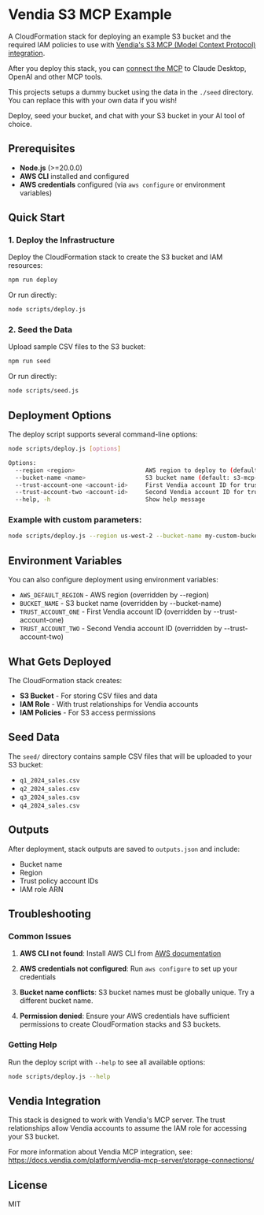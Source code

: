 # Vendia S3 MCP Example

A CloudFormation stack for deploying an example S3 bucket and the required IAM policies to use with [Vendia's S3 MCP (Model Context Protocol) integration](https://docs.vendia.com/platform/vendia-mcp-server/faq/).

After you deploy this stack, you can [connect the MCP](https://docs.vendia.com/platform/vendia-mcp-server/getting-started/) to Claude Desktop, OpenAI and other MCP tools.

This projects setups a dummy bucket using the data in the `./seed` directory. You can replace this with your own data if you wish!

Deploy, seed your bucket, and chat with your S3 bucket in your AI tool of choice.

## Prerequisites

- **Node.js** (>=20.0.0)
- **AWS CLI** installed and configured
- **AWS credentials** configured (via `aws configure` or environment variables)

## Quick Start

### 1. Deploy the Infrastructure

Deploy the CloudFormation stack to create the S3 bucket and IAM resources:

```bash
npm run deploy
```

Or run directly:

```bash
node scripts/deploy.js
```

### 2. Seed the Data

Upload sample CSV files to the S3 bucket:

```bash
npm run seed
```

Or run directly:

```bash
node scripts/seed.js
```

## Deployment Options

The deploy script supports several command-line options:

```bash
node scripts/deploy.js [options]

Options:
  --region <region>                    AWS region to deploy to (default: us-east-1)
  --bucket-name <name>                 S3 bucket name (default: s3-mcp-bucket)
  --trust-account-one <account-id>     First Vendia account ID for trust policy (default: 690332314549)
  --trust-account-two <account-id>     Second Vendia account ID for trust policy (default: 332134949057)
  --help, -h                           Show help message
```

### Example with custom parameters:

```bash
node scripts/deploy.js --region us-west-2 --bucket-name my-custom-bucket --trust-account-one 123456789012 --trust-account-two 987654321098
```

## Environment Variables

You can also configure deployment using environment variables:

- `AWS_DEFAULT_REGION` - AWS region (overridden by --region)
- `BUCKET_NAME` - S3 bucket name (overridden by --bucket-name)
- `TRUST_ACCOUNT_ONE` - First Vendia account ID (overridden by --trust-account-one)
- `TRUST_ACCOUNT_TWO` - Second Vendia account ID (overridden by --trust-account-two)

## What Gets Deployed

The CloudFormation stack creates:

- **S3 Bucket** - For storing CSV files and data
- **IAM Role** - With trust relationships for Vendia accounts
- **IAM Policies** - For S3 access permissions

## Seed Data

The `seed/` directory contains sample CSV files that will be uploaded to your S3 bucket:

- `q1_2024_sales.csv`
- `q2_2024_sales.csv` 
- `q3_2024_sales.csv`
- `q4_2024_sales.csv`

## Outputs

After deployment, stack outputs are saved to `outputs.json` and include:

- Bucket name
- Region
- Trust policy account IDs
- IAM role ARN

## Troubleshooting

### Common Issues

1. **AWS CLI not found**: Install AWS CLI from [AWS documentation](https://docs.aws.amazon.com/cli/latest/userguide/getting-started-install.html)

2. **AWS credentials not configured**: Run `aws configure` to set up your credentials

3. **Bucket name conflicts**: S3 bucket names must be globally unique. Try a different bucket name.

4. **Permission denied**: Ensure your AWS credentials have sufficient permissions to create CloudFormation stacks and S3 buckets.

### Getting Help

Run the deploy script with `--help` to see all available options:

```bash
node scripts/deploy.js --help
```

## Vendia Integration

This stack is designed to work with Vendia's MCP server. The trust relationships allow Vendia accounts to assume the IAM role for accessing your S3 bucket.

For more information about Vendia MCP integration, see: https://docs.vendia.com/platform/vendia-mcp-server/storage-connections/

## License

MIT
